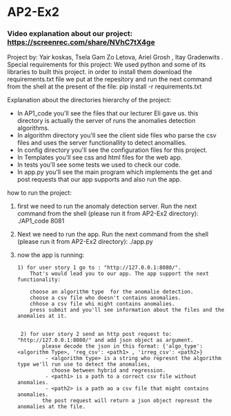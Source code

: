 # AP2-Ex2

### Video explanation about our project: https://screenrec.com/share/NVhC7tX4ge

Project by: Yair koskas, Tsela Gam Zo Letova, Ariel Grosh , Itay Gradenwits .
Special requirements for this project: 
        We used python and some of its libraries to built this project. in order to install them download the requirements.txt file
        we put at the repesitory and run the next command from the shell at the present of the file:
        pip install -r requirements.txt
        
Explanation about the directories hierarchy of the project:
  - In AP1_code you'll see the files that our lecturer Eli gave us. this directory is actually the server of runs the anomalies detection algorithms.
  - In algorithm directory you'll see the client side files who parse the csv files and uses the server functionallity to detect anomallies.
  - In config directory you'll see the configuration files for this project.
  - In Templates you'll see css and html files for the web app.
  - In tests you'll see some tests we used to check our code.
  - In app.py you'll see the main program which implements the get and post requests that our app supports and also run the app.
    
how to run the project:
   1. first we need to run the anomaly detection server. Run the next command from the shell (please run it from AP2-Ex2 directory):
            ./AP1_code 8081

   2. Next we need to run the app. Run the next command from the shell (please run it from AP2-Ex2 directory):
            ./app.py

   3. now the app is running:
           
          1) for user story 1 go to : "http://127.0.0.1:8080/".
              That's would lead you to our app. The app support the next functionality:
              
              choose an algorithm type  for the anomalie detection.
              choose a csv file who doesn't contains anomalies.
              chhose a csv file whi might contains anomalies.
              press submit and you'll see information about the files and the anomalies at it.
           
           
           2) for user story 2 send an http post request to: "http://127.0.0.1:8080/" and add json object as argument.
                  please decode the json in this format: {'algo_type': <algorithm Type>, 'reg_csv': <path1> , 'irreg_csv': <path2>}
                   - <algorithm type> is a string who represnt the algorithm type we'll run use to detect the anomalies,
                     choose between hybrid and regression.
                   - <path1> is a path to a correct csv file without anomalies.
                   - <path2> is a path ao a csv file that might contains anomalies.
                  the post request will return a json object represnt the anomalies at the file.
                                    
                                    
                                       
                                       
